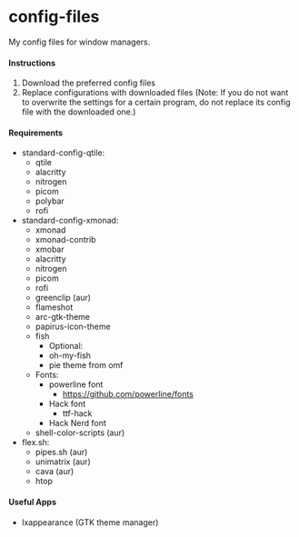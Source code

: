 # config-files
My config files for window managers.<br>
#### Instructions
1. Download the preferred config files
2. Replace configurations with downloaded files (Note: If you do not want to overwrite the settings for a certain program, do not replace its config file with the downloaded one.)
#### Requirements
- standard-config-qtile:
  - qtile
  - alacritty
  - nitrogen
  - picom
  - polybar
  - rofi
- standard-config-xmonad:
  - xmonad
  - xmonad-contrib
  - xmobar
  - alacritty
  - nitrogen
  - picom
  - rofi
  - greenclip (aur)
  - flameshot
  - arc-gtk-theme
  - papirus-icon-theme
  - fish
    - Optional:
    - oh-my-fish
    - pie theme from omf
  - Fonts:
    - powerline font
      - https://github.com/powerline/fonts
    - Hack font
      - ttf-hack
    - Hack Nerd font
  - shell-color-scripts (aur)
- flex.sh:
  - pipes.sh (aur)
  - unimatrix (aur)
  - cava (aur) 
  - htop
#### Useful Apps
  - lxappearance (GTK theme manager)
